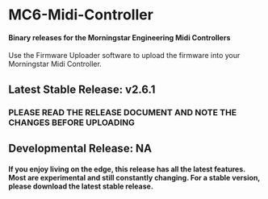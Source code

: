 # MC6-Midi-Controller
#### Binary releases for the Morningstar Engineering Midi Controllers
Use the Firmware Uploader software to upload the firmware into your Morningstar Midi Controller.

## Latest Stable Release: v2.6.1
### PLEASE READ THE RELEASE DOCUMENT AND NOTE THE CHANGES BEFORE UPLOADING

## Developmental Release: NA

#### If you enjoy living on the edge, this release has all the latest features. Most are experimental and still constantly changing. For a stable version, please download the latest stable release.
